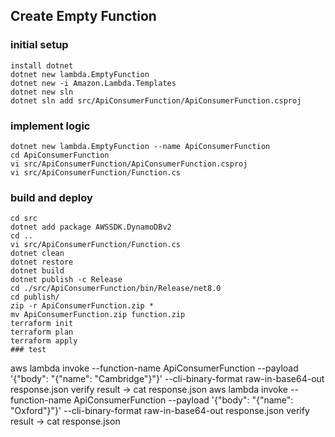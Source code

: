 ## Create Empty Function
### initial setup
```
install dotnet
dotnet new lambda.EmptyFunction
dotnet new -i Amazon.Lambda.Templates
dotnet new sln
dotnet sln add src/ApiConsumerFunction/ApiConsumerFunction.csproj
```
### implement logic
```
dotnet new lambda.EmptyFunction --name ApiConsumerFunction
cd ApiConsumerFunction
vi src/ApiConsumerFunction/ApiConsumerFunction.csproj 
vi src/ApiConsumerFunction/Function.cs 
```
### build and deploy
```
cd src
dotnet add package AWSSDK.DynamoDBv2
cd ..
vi src/ApiConsumerFunction/Function.cs 
dotnet clean
dotnet restore
dotnet build
dotnet publish -c Release
cd ./src/ApiConsumerFunction/bin/Release/net8.0
cd publish/
zip -r ApiConsumerFunction.zip *
mv ApiConsumerFunction.zip function.zip
terraform init
terraform plan
terraform apply
### test
```
aws lambda invoke --function-name ApiConsumerFunction --payload '{"body": "{\"name\": \"Cambridge\"}"}' --cli-binary-format raw-in-base64-out response.json
verify result -> cat response.json 
aws lambda invoke --function-name ApiConsumerFunction --payload '{"body": "{\"name\": \"Oxford\"}"}' --cli-binary-format raw-in-base64-out response.json
verify result -> cat response.json 
```
